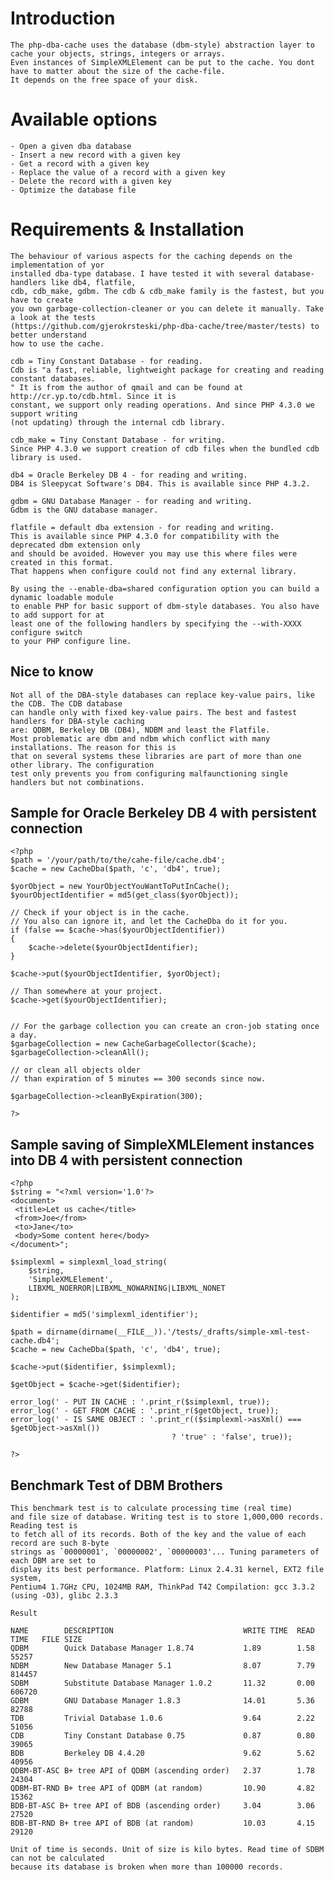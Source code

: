 Introduction
============

    The php-dba-cache uses the database (dbm-style) abstraction layer to cache your objects, strings, integers or arrays. 
    Even instances of SimpleXMLElement can be put to the cache. You dont have to matter about the size of the cache-file.
    It depends on the free space of your disk.

Available options
===========================

    - Open a given dba database
    - Insert a new record with a given key
    - Get a record with a given key
    - Replace the value of a record with a given key
    - Delete the record with a given key
    - Optimize the database file

Requirements & Installation
===========================

    The behaviour of various aspects for the caching depends on the implementation of yor
    installed dba-type database. I have tested it with several database-handlers like db4, flatfile,
    cdb, cdb_make, gdbm. The cdb & cdb_make family is the fastest, but you have to create
    you own garbage-collection-cleaner or you can delete it manually. Take a look at the tests
    (https://github.com/gjerokrsteski/php-dba-cache/tree/master/tests) to better understand
    how to use the cache.

    cdb = Tiny Constant Database - for reading.
    Cdb is "a fast, reliable, lightweight package for creating and reading constant databases.
    " It is from the author of qmail and can be found at http://cr.yp.to/cdb.html. Since it is
    constant, we support only reading operations. And since PHP 4.3.0 we support writing
    (not updating) through the internal cdb library.

    cdb_make = Tiny Constant Database - for writing.
    Since PHP 4.3.0 we support creation of cdb files when the bundled cdb library is used.

    db4 = Oracle Berkeley DB 4 - for reading and writing.
    DB4 is Sleepycat Software's DB4. This is available since PHP 4.3.2.

    gdbm = GNU Database Manager - for reading and writing.
    Gdbm is the GNU database manager.

    flatfile = default dba extension - for reading and writing.
    This is available since PHP 4.3.0 for compatibility with the deprecated dbm extension only
    and should be avoided. However you may use this where files were created in this format.
    That happens when configure could not find any external library.

    By using the --enable-dba=shared configuration option you can build a dynamic loadable module
    to enable PHP for basic support of dbm-style databases. You also have to add support for at
    least one of the following handlers by specifying the --with-XXXX configure switch
    to your PHP configure line.

Nice to know
------------

    Not all of the DBA-style databases can replace key-value pairs, like the CDB. The CDB database
    can handle only with fixed key-value pairs. The best and fastest handlers for DBA-style caching
    are: QDBM, Berkeley DB (DB4), NDBM and least the Flatfile.
    Most problematic are dbm and ndbm which conflict with many installations. The reason for this is
    that on several systems these libraries are part of more than one other library. The configuration
    test only prevents you from configuring malfaunctioning single handlers but not combinations.

Sample for Oracle Berkeley DB 4 with persistent connection
----------------------------------------------------------

    <?php
    $path = '/your/path/to/the/cahe-file/cache.db4';
    $cache = new CacheDba($path, 'c', 'db4', true);

    $yorObject = new YourObjectYouWantToPutInCache();
    $yourObjectIdentifier = md5(get_class($yorObject));

    // Check if your object is in the cache.
    // You also can ignore it, and let the CacheDba do it for you.
    if (false == $cache->has($yourObjectIdentifier))
    {
        $cache->delete($yourObjectIdentifier);
    }

    $cache->put($yourObjectIdentifier, $yorObject);

    // Than somewhere at your project.
    $cache->get($yourObjectIdentifier);


    // For the garbage collection you can create an cron-job stating once a day.
    $garbageCollection = new CacheGarbageCollector($cache);
    $garbageCollection->cleanAll();

    // or clean all objects older
    // than expiration of 5 minutes == 300 seconds since now.

    $garbageCollection->cleanByExpiration(300);

    ?>

Sample saving of SimpleXMLElement instances into DB 4 with persistent connection
--------------------------------------------------------------------------------

    <?php
    $string = "<?xml version='1.0'?>
    <document>
     <title>Let us cache</title>
     <from>Joe</from>
     <to>Jane</to>
     <body>Some content here</body>
    </document>";

    $simplexml = simplexml_load_string(
        $string,
        'SimpleXMLElement',
        LIBXML_NOERROR|LIBXML_NOWARNING|LIBXML_NONET
    );

    $identifier = md5('simplexml_identifier');

    $path = dirname(dirname(__FILE__)).'/tests/_drafts/simple-xml-test-cache.db4';
    $cache = new CacheDba($path, 'c', 'db4', true);

    $cache->put($identifier, $simplexml);

    $getObject = $cache->get($identifier);

    error_log(' - PUT IN CACHE : '.print_r($simplexml, true));
    error_log(' - GET FROM CACHE : '.print_r($getObject, true));
    error_log(' - IS SAME OBJECT : '.print_r(($simplexml->asXml() === $getObject->asXml())
                                        ? 'true' : 'false', true));

    ?>


Benchmark Test of DBM Brothers
------------------------------

    This benchmark test is to calculate processing time (real time)
    and file size of database. Writing test is to store 1,000,000 records. Reading test is
    to fetch all of its records. Both of the key and the value of each record are such 8-byte
    strings as `00000001', `00000002', `00000003'... Tuning parameters of each DBM are set to
    display its best performance. Platform: Linux 2.4.31 kernel, EXT2 file system,
    Pentium4 1.7GHz CPU, 1024MB RAM, ThinkPad T42 Compilation: gcc 3.3.2 (using -O3), glibc 2.3.3

    Result

    NAME        DESCRIPTION                             WRITE TIME  READ TIME   FILE SIZE
    QDBM        Quick Database Manager 1.8.74           1.89        1.58        55257
    NDBM        New Database Manager 5.1                8.07        7.79        814457
    SDBM        Substitute Database Manager 1.0.2       11.32       0.00        606720
    GDBM        GNU Database Manager 1.8.3              14.01       5.36        82788
    TDB         Trivial Database 1.0.6                  9.64        2.22        51056
    CDB         Tiny Constant Database 0.75             0.87        0.80        39065
    BDB         Berkeley DB 4.4.20                      9.62        5.62        40956
    QDBM-BT-ASC B+ tree API of QDBM (ascending order)   2.37        1.78        24304
    QDBM-BT-RND B+ tree API of QDBM (at random)         10.90       4.82        15362
    BDB-BT-ASC B+ tree API of BDB (ascending order)     3.04        3.06        27520
    BDB-BT-RND B+ tree API of BDB (at random)           10.03       4.15        29120

    Unit of time is seconds. Unit of size is kilo bytes. Read time of SDBM can not be calculated
    because its database is broken when more than 100000 records.